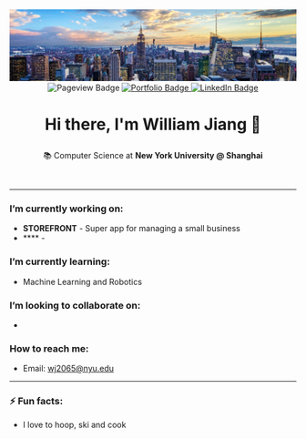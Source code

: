 
<div id="header" align="center">
  <img src="1672159096554.jpeg"/>
</div>

<div id="badges" align="center">

  <a> 
  <img src="https://komarev.com/ghpvc/?username=williamjiang26&style=for-the-badge&label=VIEWS" alt="Pageview Badge"/>
    </a>
  <a href="http://williamjiang.co">
    <img src="https://img.shields.io/badge/Portfolio-yellow?style=for-the-badge&" alt="Portfolio Badge"/>
  </a>
  <a href="https://www.linkedin.com/in/williamjiang26/">
    <img src="https://img.shields.io/badge/LinkedIn-blue?style=for-the-badge&logo=linkedin&logoColor=white" alt="LinkedIn Badge"/>
  </a>
</div>
<p align="center"><h1 align="center"

><strong>Hi there, I'm William Jiang 👋</strong>
</h1>

<div align="center">
    📚 Computer Science at <strong>New York University @ Shanghai</strong>
</div>
</p>

<br>

---

###  I’m currently working on:
- **STOREFRONT** - Super app for managing a small business
- **** - 

###  I’m currently learning:
- Machine Learning and Robotics

###  I’m looking to collaborate on:
- 


###  How to reach me:
- Email: [wj2065@nyu.edu](mailto:wj2065@nyu.edu)

 

---

### ⚡ Fun facts:
- I love to hoop, ski and cook

<br> <br>

